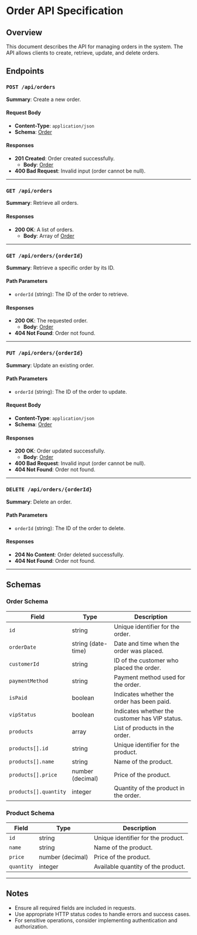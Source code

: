 # Order API Specification

## Overview
This document describes the API for managing orders in the system. The API allows clients to create, retrieve, update, and delete orders.

## Endpoints

### `POST /api/orders`
**Summary**: Create a new order.

#### Request Body
- **Content-Type**: `application/json`
- **Schema**: [Order](#order-schema)

#### Responses
- **201 Created**: Order created successfully.
  - **Body**: [Order](#order-schema)
- **400 Bad Request**: Invalid input (order cannot be null).

---

### `GET /api/orders`
**Summary**: Retrieve all orders.

#### Responses
- **200 OK**: A list of orders.
  - **Body**: Array of [Order](#order-schema)

---

### `GET /api/orders/{orderId}`
**Summary**: Retrieve a specific order by its ID.

#### Path Parameters
- `orderId` (string): The ID of the order to retrieve.

#### Responses
- **200 OK**: The requested order.
  - **Body**: [Order](#order-schema)
- **404 Not Found**: Order not found.

---

### `PUT /api/orders/{orderId}`
**Summary**: Update an existing order.

#### Path Parameters
- `orderId` (string): The ID of the order to update.

#### Request Body
- **Content-Type**: `application/json`
- **Schema**: [Order](#order-schema)

#### Responses
- **200 OK**: Order updated successfully.
  - **Body**: [Order](#order-schema)
- **400 Bad Request**: Invalid input (order cannot be null).
- **404 Not Found**: Order not found.

---

### `DELETE /api/orders/{orderId}`
**Summary**: Delete an order.

#### Path Parameters
- `orderId` (string): The ID of the order to delete.

#### Responses
- **204 No Content**: Order deleted successfully.
- **404 Not Found**: Order not found.

---

## Schemas

### Order Schema
| Field                 | Type               | Description                                    |
| --------------------- | ------------------ | ---------------------------------------------- |
| `id`                  | string             | Unique identifier for the order.               |
| `orderDate`           | string (date-time) | Date and time when the order was placed.       |
| `customerId`          | string             | ID of the customer who placed the order.       |
| `paymentMethod`       | string             | Payment method used for the order.             |
| `isPaid`              | boolean            | Indicates whether the order has been paid.     |
| `vipStatus`           | boolean            | Indicates whether the customer has VIP status. |
| `products`            | array              | List of products in the order.                 |
| `products[].id`       | string             | Unique identifier for the product.             |
| `products[].name`     | string             | Name of the product.                           |
| `products[].price`    | number (decimal)   | Price of the product.                          |
| `products[].quantity` | integer            | Quantity of the product in the order.          |

### Product Schema
| Field      | Type             | Description                        |
| ---------- | ---------------- | ---------------------------------- |
| `id`       | string           | Unique identifier for the product. |
| `name`     | string           | Name of the product.               |
| `price`    | number (decimal) | Price of the product.              |
| `quantity` | integer          | Available quantity of the product. |

---

## Notes
- Ensure all required fields are included in requests.
- Use appropriate HTTP status codes to handle errors and success cases.
- For sensitive operations, consider implementing authentication and authorization.
